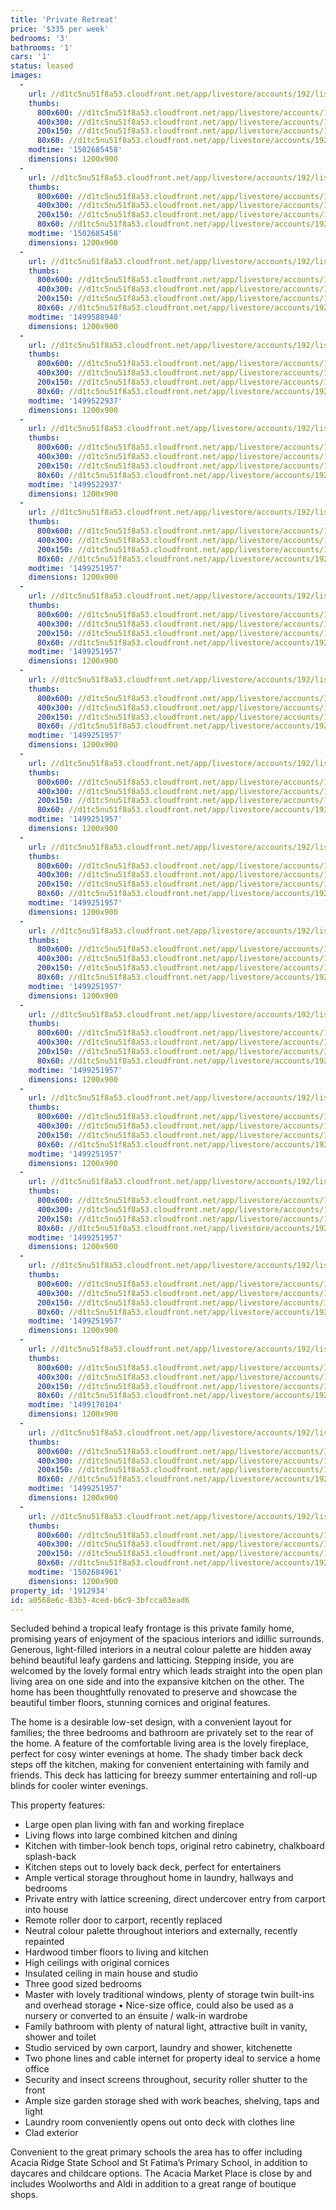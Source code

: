 ```yaml
---
title: 'Private Retreat'
price: '$335 per week'
bedrooms: '3'
bathrooms: '1'
cars: '1'
status: leased
images:
  -
    url: //d1tc5nu51f8a53.cloudfront.net/app/livestore/accounts/192/listings/1240786/images/beaudesert-1284-fron_5306867845_20170814114151.jpg
    thumbs:
      800x600: //d1tc5nu51f8a53.cloudfront.net/app/livestore/accounts/192/listings/1240786/images/beaudesert-1284-fron_5306867845_20170814114151_800x600.jpg
      400x300: //d1tc5nu51f8a53.cloudfront.net/app/livestore/accounts/192/listings/1240786/images/beaudesert-1284-fron_5306867845_20170814114151_400x300.jpg
      200x150: //d1tc5nu51f8a53.cloudfront.net/app/livestore/accounts/192/listings/1240786/images/beaudesert-1284-fron_5306867845_20170814114151_200x150.jpg
      80x60: //d1tc5nu51f8a53.cloudfront.net/app/livestore/accounts/192/listings/1240786/images/beaudesert-1284-fron_5306867845_20170814114151_80x60.jpg
    modtime: '1502685458'
    dimensions: 1200x900
  -
    url: //d1tc5nu51f8a53.cloudfront.net/app/livestore/accounts/192/listings/1240786/images/beaudesert-1284-fron_6150711016_20170814114150.jpg
    thumbs:
      800x600: //d1tc5nu51f8a53.cloudfront.net/app/livestore/accounts/192/listings/1240786/images/beaudesert-1284-fron_6150711016_20170814114150_800x600.jpg
      400x300: //d1tc5nu51f8a53.cloudfront.net/app/livestore/accounts/192/listings/1240786/images/beaudesert-1284-fron_6150711016_20170814114150_400x300.jpg
      200x150: //d1tc5nu51f8a53.cloudfront.net/app/livestore/accounts/192/listings/1240786/images/beaudesert-1284-fron_6150711016_20170814114150_200x150.jpg
      80x60: //d1tc5nu51f8a53.cloudfront.net/app/livestore/accounts/192/listings/1240786/images/beaudesert-1284-fron_6150711016_20170814114150_80x60.jpg
    modtime: '1502685458'
    dimensions: 1200x900
  -
    url: //d1tc5nu51f8a53.cloudfront.net/app/livestore/accounts/192/listings/1240786/images/beaudesert-1284-livi_6145317112_20170814114152.jpg
    thumbs:
      800x600: //d1tc5nu51f8a53.cloudfront.net/app/livestore/accounts/192/listings/1240786/images/beaudesert-1284-livi_6145317112_20170814114152_800x600.jpg
      400x300: //d1tc5nu51f8a53.cloudfront.net/app/livestore/accounts/192/listings/1240786/images/beaudesert-1284-livi_6145317112_20170814114152_400x300.jpg
      200x150: //d1tc5nu51f8a53.cloudfront.net/app/livestore/accounts/192/listings/1240786/images/beaudesert-1284-livi_6145317112_20170814114152_200x150.jpg
      80x60: //d1tc5nu51f8a53.cloudfront.net/app/livestore/accounts/192/listings/1240786/images/beaudesert-1284-livi_6145317112_20170814114152_80x60.jpg
    modtime: '1499588948'
    dimensions: 1200x900
  -
    url: //d1tc5nu51f8a53.cloudfront.net/app/livestore/accounts/192/listings/1240786/images/beaudesert-1284-livi_3687853240_20170814114152.jpg
    thumbs:
      800x600: //d1tc5nu51f8a53.cloudfront.net/app/livestore/accounts/192/listings/1240786/images/beaudesert-1284-livi_3687853240_20170814114152_800x600.jpg
      400x300: //d1tc5nu51f8a53.cloudfront.net/app/livestore/accounts/192/listings/1240786/images/beaudesert-1284-livi_3687853240_20170814114152_400x300.jpg
      200x150: //d1tc5nu51f8a53.cloudfront.net/app/livestore/accounts/192/listings/1240786/images/beaudesert-1284-livi_3687853240_20170814114152_200x150.jpg
      80x60: //d1tc5nu51f8a53.cloudfront.net/app/livestore/accounts/192/listings/1240786/images/beaudesert-1284-livi_3687853240_20170814114152_80x60.jpg
    modtime: '1499522937'
    dimensions: 1200x900
  -
    url: //d1tc5nu51f8a53.cloudfront.net/app/livestore/accounts/192/listings/1240786/images/beaudesert-1284-livi_6579883034_20170814114153.jpg
    thumbs:
      800x600: //d1tc5nu51f8a53.cloudfront.net/app/livestore/accounts/192/listings/1240786/images/beaudesert-1284-livi_6579883034_20170814114153_800x600.jpg
      400x300: //d1tc5nu51f8a53.cloudfront.net/app/livestore/accounts/192/listings/1240786/images/beaudesert-1284-livi_6579883034_20170814114153_400x300.jpg
      200x150: //d1tc5nu51f8a53.cloudfront.net/app/livestore/accounts/192/listings/1240786/images/beaudesert-1284-livi_6579883034_20170814114153_200x150.jpg
      80x60: //d1tc5nu51f8a53.cloudfront.net/app/livestore/accounts/192/listings/1240786/images/beaudesert-1284-livi_6579883034_20170814114153_80x60.jpg
    modtime: '1499522937'
    dimensions: 1200x900
  -
    url: //d1tc5nu51f8a53.cloudfront.net/app/livestore/accounts/192/listings/1240786/images/beaudesert-1284-entr_2334647672_20170814114154.jpg
    thumbs:
      800x600: //d1tc5nu51f8a53.cloudfront.net/app/livestore/accounts/192/listings/1240786/images/beaudesert-1284-entr_2334647672_20170814114154_800x600.jpg
      400x300: //d1tc5nu51f8a53.cloudfront.net/app/livestore/accounts/192/listings/1240786/images/beaudesert-1284-entr_2334647672_20170814114154_400x300.jpg
      200x150: //d1tc5nu51f8a53.cloudfront.net/app/livestore/accounts/192/listings/1240786/images/beaudesert-1284-entr_2334647672_20170814114154_200x150.jpg
      80x60: //d1tc5nu51f8a53.cloudfront.net/app/livestore/accounts/192/listings/1240786/images/beaudesert-1284-entr_2334647672_20170814114154_80x60.jpg
    modtime: '1499251957'
    dimensions: 1200x900
  -
    url: //d1tc5nu51f8a53.cloudfront.net/app/livestore/accounts/192/listings/1240786/images/beaudesert-1284-kitc_9175241068_20170814114154.jpg
    thumbs:
      800x600: //d1tc5nu51f8a53.cloudfront.net/app/livestore/accounts/192/listings/1240786/images/beaudesert-1284-kitc_9175241068_20170814114154_800x600.jpg
      400x300: //d1tc5nu51f8a53.cloudfront.net/app/livestore/accounts/192/listings/1240786/images/beaudesert-1284-kitc_9175241068_20170814114154_400x300.jpg
      200x150: //d1tc5nu51f8a53.cloudfront.net/app/livestore/accounts/192/listings/1240786/images/beaudesert-1284-kitc_9175241068_20170814114154_200x150.jpg
      80x60: //d1tc5nu51f8a53.cloudfront.net/app/livestore/accounts/192/listings/1240786/images/beaudesert-1284-kitc_9175241068_20170814114154_80x60.jpg
    modtime: '1499251957'
    dimensions: 1200x900
  -
    url: //d1tc5nu51f8a53.cloudfront.net/app/livestore/accounts/192/listings/1240786/images/beaudesert-1284-kitc_1813601479_20170814114155.jpg
    thumbs:
      800x600: //d1tc5nu51f8a53.cloudfront.net/app/livestore/accounts/192/listings/1240786/images/beaudesert-1284-kitc_1813601479_20170814114155_800x600.jpg
      400x300: //d1tc5nu51f8a53.cloudfront.net/app/livestore/accounts/192/listings/1240786/images/beaudesert-1284-kitc_1813601479_20170814114155_400x300.jpg
      200x150: //d1tc5nu51f8a53.cloudfront.net/app/livestore/accounts/192/listings/1240786/images/beaudesert-1284-kitc_1813601479_20170814114155_200x150.jpg
      80x60: //d1tc5nu51f8a53.cloudfront.net/app/livestore/accounts/192/listings/1240786/images/beaudesert-1284-kitc_1813601479_20170814114155_80x60.jpg
    modtime: '1499251957'
    dimensions: 1200x900
  -
    url: //d1tc5nu51f8a53.cloudfront.net/app/livestore/accounts/192/listings/1240786/images/beaudesert-1284-kitc_6979595022_20170814114156.jpg
    thumbs:
      800x600: //d1tc5nu51f8a53.cloudfront.net/app/livestore/accounts/192/listings/1240786/images/beaudesert-1284-kitc_6979595022_20170814114156_800x600.jpg
      400x300: //d1tc5nu51f8a53.cloudfront.net/app/livestore/accounts/192/listings/1240786/images/beaudesert-1284-kitc_6979595022_20170814114156_400x300.jpg
      200x150: //d1tc5nu51f8a53.cloudfront.net/app/livestore/accounts/192/listings/1240786/images/beaudesert-1284-kitc_6979595022_20170814114156_200x150.jpg
      80x60: //d1tc5nu51f8a53.cloudfront.net/app/livestore/accounts/192/listings/1240786/images/beaudesert-1284-kitc_6979595022_20170814114156_80x60.jpg
    modtime: '1499251957'
    dimensions: 1200x900
  -
    url: //d1tc5nu51f8a53.cloudfront.net/app/livestore/accounts/192/listings/1240786/images/beaudesert-1284-deck_1441279077_20170814114156.jpg
    thumbs:
      800x600: //d1tc5nu51f8a53.cloudfront.net/app/livestore/accounts/192/listings/1240786/images/beaudesert-1284-deck_1441279077_20170814114156_800x600.jpg
      400x300: //d1tc5nu51f8a53.cloudfront.net/app/livestore/accounts/192/listings/1240786/images/beaudesert-1284-deck_1441279077_20170814114156_400x300.jpg
      200x150: //d1tc5nu51f8a53.cloudfront.net/app/livestore/accounts/192/listings/1240786/images/beaudesert-1284-deck_1441279077_20170814114156_200x150.jpg
      80x60: //d1tc5nu51f8a53.cloudfront.net/app/livestore/accounts/192/listings/1240786/images/beaudesert-1284-deck_1441279077_20170814114156_80x60.jpg
    modtime: '1499251957'
    dimensions: 1200x900
  -
    url: //d1tc5nu51f8a53.cloudfront.net/app/livestore/accounts/192/listings/1240786/images/beaudesert-1284-bedr_7015836709_20170814114157.jpg
    thumbs:
      800x600: //d1tc5nu51f8a53.cloudfront.net/app/livestore/accounts/192/listings/1240786/images/beaudesert-1284-bedr_7015836709_20170814114157_800x600.jpg
      400x300: //d1tc5nu51f8a53.cloudfront.net/app/livestore/accounts/192/listings/1240786/images/beaudesert-1284-bedr_7015836709_20170814114157_400x300.jpg
      200x150: //d1tc5nu51f8a53.cloudfront.net/app/livestore/accounts/192/listings/1240786/images/beaudesert-1284-bedr_7015836709_20170814114157_200x150.jpg
      80x60: //d1tc5nu51f8a53.cloudfront.net/app/livestore/accounts/192/listings/1240786/images/beaudesert-1284-bedr_7015836709_20170814114157_80x60.jpg
    modtime: '1499251957'
    dimensions: 1200x900
  -
    url: //d1tc5nu51f8a53.cloudfront.net/app/livestore/accounts/192/listings/1240786/images/beaudesert-1284-stud_9370553205_20170814114158.jpg
    thumbs:
      800x600: //d1tc5nu51f8a53.cloudfront.net/app/livestore/accounts/192/listings/1240786/images/beaudesert-1284-stud_9370553205_20170814114158_800x600.jpg
      400x300: //d1tc5nu51f8a53.cloudfront.net/app/livestore/accounts/192/listings/1240786/images/beaudesert-1284-stud_9370553205_20170814114158_400x300.jpg
      200x150: //d1tc5nu51f8a53.cloudfront.net/app/livestore/accounts/192/listings/1240786/images/beaudesert-1284-stud_9370553205_20170814114158_200x150.jpg
      80x60: //d1tc5nu51f8a53.cloudfront.net/app/livestore/accounts/192/listings/1240786/images/beaudesert-1284-stud_9370553205_20170814114158_80x60.jpg
    modtime: '1499251957'
    dimensions: 1200x900
  -
    url: //d1tc5nu51f8a53.cloudfront.net/app/livestore/accounts/192/listings/1240786/images/beaudesert-1284-bedr_4862512606_20170814114159.jpg
    thumbs:
      800x600: //d1tc5nu51f8a53.cloudfront.net/app/livestore/accounts/192/listings/1240786/images/beaudesert-1284-bedr_4862512606_20170814114159_800x600.jpg
      400x300: //d1tc5nu51f8a53.cloudfront.net/app/livestore/accounts/192/listings/1240786/images/beaudesert-1284-bedr_4862512606_20170814114159_400x300.jpg
      200x150: //d1tc5nu51f8a53.cloudfront.net/app/livestore/accounts/192/listings/1240786/images/beaudesert-1284-bedr_4862512606_20170814114159_200x150.jpg
      80x60: //d1tc5nu51f8a53.cloudfront.net/app/livestore/accounts/192/listings/1240786/images/beaudesert-1284-bedr_4862512606_20170814114159_80x60.jpg
    modtime: '1499251957'
    dimensions: 1200x900
  -
    url: //d1tc5nu51f8a53.cloudfront.net/app/livestore/accounts/192/listings/1240786/images/beaudesert-1284-meal_4766604425_20170814114200.jpg
    thumbs:
      800x600: //d1tc5nu51f8a53.cloudfront.net/app/livestore/accounts/192/listings/1240786/images/beaudesert-1284-meal_4766604425_20170814114200_800x600.jpg
      400x300: //d1tc5nu51f8a53.cloudfront.net/app/livestore/accounts/192/listings/1240786/images/beaudesert-1284-meal_4766604425_20170814114200_400x300.jpg
      200x150: //d1tc5nu51f8a53.cloudfront.net/app/livestore/accounts/192/listings/1240786/images/beaudesert-1284-meal_4766604425_20170814114200_200x150.jpg
      80x60: //d1tc5nu51f8a53.cloudfront.net/app/livestore/accounts/192/listings/1240786/images/beaudesert-1284-meal_4766604425_20170814114200_80x60.jpg
    modtime: '1499251957'
    dimensions: 1200x900
  -
    url: //d1tc5nu51f8a53.cloudfront.net/app/livestore/accounts/192/listings/1240786/images/beaudesert-1284-bedr_9189358526_20170814114200.jpg
    thumbs:
      800x600: //d1tc5nu51f8a53.cloudfront.net/app/livestore/accounts/192/listings/1240786/images/beaudesert-1284-bedr_9189358526_20170814114200_800x600.jpg
      400x300: //d1tc5nu51f8a53.cloudfront.net/app/livestore/accounts/192/listings/1240786/images/beaudesert-1284-bedr_9189358526_20170814114200_400x300.jpg
      200x150: //d1tc5nu51f8a53.cloudfront.net/app/livestore/accounts/192/listings/1240786/images/beaudesert-1284-bedr_9189358526_20170814114200_200x150.jpg
      80x60: //d1tc5nu51f8a53.cloudfront.net/app/livestore/accounts/192/listings/1240786/images/beaudesert-1284-bedr_9189358526_20170814114200_80x60.jpg
    modtime: '1499251957'
    dimensions: 1200x900
  -
    url: //d1tc5nu51f8a53.cloudfront.net/app/livestore/accounts/192/listings/1240786/images/beaudesert-1284-bedr_7388752066_20170814114201.jpg
    thumbs:
      800x600: //d1tc5nu51f8a53.cloudfront.net/app/livestore/accounts/192/listings/1240786/images/beaudesert-1284-bedr_7388752066_20170814114201_800x600.jpg
      400x300: //d1tc5nu51f8a53.cloudfront.net/app/livestore/accounts/192/listings/1240786/images/beaudesert-1284-bedr_7388752066_20170814114201_400x300.jpg
      200x150: //d1tc5nu51f8a53.cloudfront.net/app/livestore/accounts/192/listings/1240786/images/beaudesert-1284-bedr_7388752066_20170814114201_200x150.jpg
      80x60: //d1tc5nu51f8a53.cloudfront.net/app/livestore/accounts/192/listings/1240786/images/beaudesert-1284-bedr_7388752066_20170814114201_80x60.jpg
    modtime: '1499170104'
    dimensions: 1200x900
  -
    url: //d1tc5nu51f8a53.cloudfront.net/app/livestore/accounts/192/listings/1240786/images/beaudesert-1284-bath_9398429213_20170814114201.jpg
    thumbs:
      800x600: //d1tc5nu51f8a53.cloudfront.net/app/livestore/accounts/192/listings/1240786/images/beaudesert-1284-bath_9398429213_20170814114201_800x600.jpg
      400x300: //d1tc5nu51f8a53.cloudfront.net/app/livestore/accounts/192/listings/1240786/images/beaudesert-1284-bath_9398429213_20170814114201_400x300.jpg
      200x150: //d1tc5nu51f8a53.cloudfront.net/app/livestore/accounts/192/listings/1240786/images/beaudesert-1284-bath_9398429213_20170814114201_200x150.jpg
      80x60: //d1tc5nu51f8a53.cloudfront.net/app/livestore/accounts/192/listings/1240786/images/beaudesert-1284-bath_9398429213_20170814114201_80x60.jpg
    modtime: '1499251957'
    dimensions: 1200x900
  -
    url: //d1tc5nu51f8a53.cloudfront.net/app/livestore/accounts/192/listings/1240786/images/beaudesert-1284-fron_2397156781_20170814114204.jpg
    thumbs:
      800x600: //d1tc5nu51f8a53.cloudfront.net/app/livestore/accounts/192/listings/1240786/images/beaudesert-1284-fron_2397156781_20170814114204_800x600.jpg
      400x300: //d1tc5nu51f8a53.cloudfront.net/app/livestore/accounts/192/listings/1240786/images/beaudesert-1284-fron_2397156781_20170814114204_400x300.jpg
      200x150: //d1tc5nu51f8a53.cloudfront.net/app/livestore/accounts/192/listings/1240786/images/beaudesert-1284-fron_2397156781_20170814114204_200x150.jpg
      80x60: //d1tc5nu51f8a53.cloudfront.net/app/livestore/accounts/192/listings/1240786/images/beaudesert-1284-fron_2397156781_20170814114204_80x60.jpg
    modtime: '1502684961'
    dimensions: 1200x900
property_id: '1912934'
id: a0568e6c-83b3-4ced-b6c9-3bfcca03ead6
---
```

Secluded behind a tropical leafy frontage is this private family home, promising years of enjoyment of the spacious interiors and idillic surrounds. Generous, light-filled interiors in a neutral colour palette are hidden away behind beautiful leafy gardens and latticing. Stepping inside, you are welcomed by the lovely formal entry which leads straight into the open plan living area on one side and into the expansive kitchen on the other. The home has been thoughtfully renovated to preserve and showcase the beautiful timber floors, stunning cornices and original features.
 
The home is a desirable low-set design, with a convenient layout for families; the three bedrooms and bathroom are privately set to the rear of the home. A feature of the comfortable living area is the lovely fireplace, perfect for cosy winter evenings at home. The shady timber back deck steps off the kitchen, making for convenient entertaining with family and friends. This deck has latticing for breezy summer entertaining and roll-up blinds for cooler winter evenings.
 
This property features:
 
*  Large open plan living with fan and working fireplace
*  Living flows into large combined kitchen and dining
*  Kitchen with timber-look bench tops, original retro cabinetry, chalkboard splash-back
*  Kitchen steps out to lovely back deck, perfect for entertainers
*  Ample vertical storage throughout home in laundry, hallways and bedrooms
*  Private entry with lattice screening, direct undercover entry from carport into house
*  Remote roller door to carport, recently replaced
*  Neutral colour palette throughout interiors and externally, recently repainted
*  Hardwood timber floors to living and kitchen
*  High ceilings with original cornices 
*  Insulated ceiling in main house and studio
*  Three good sized bedrooms 
*  Master with lovely traditional windows, plenty of storage twin built-ins and overhead storage 
• Nice-size office, could also be used as a nursery or converted to an énsuite / walk-in wardrobe
*  Family bathroom with plenty of natural light, attractive built in vanity, shower and toilet 
*  Studio serviced by own carport, laundry and shower, kitchenette
*  Two phone lines and cable internet for property ideal to service a home office 
*  Security and insect screens throughout, security roller shutter to the front
*  Ample size garden storage shed with work beaches, shelving, taps and light
*  Laundry room conveniently opens out onto deck with clothes line
*  Clad exterior 

Convenient to the great primary schools the area has to offer including Acacia Ridge State School and St Fatima’s Primary School, in addition to daycares and childcare options.  The Acacia Market Place is close by and includes Woolworths and Aldi in addition to a great range of boutique shops.